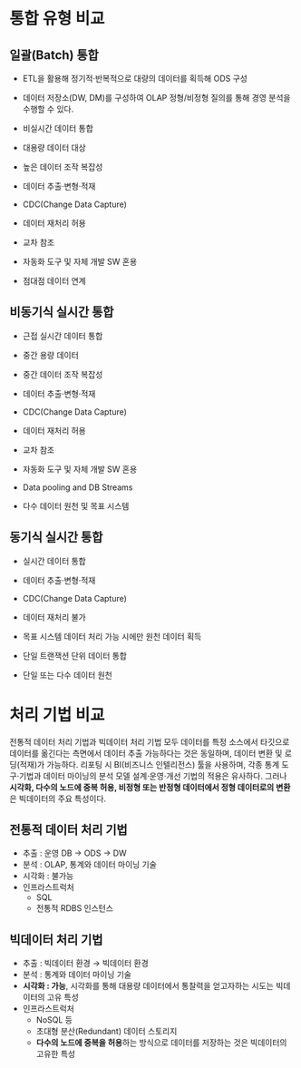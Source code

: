 # 통합 유형 비교

## 일괄(Batch) 통합

- ETL을 활용해 정기적·반복적으로 대량의 데이터를 획득해 ODS 구성
- 데이터 저장소(DW, DM)를 구성하여 OLAP 정형/비정형 질의를 통해 경영 분석을 수행할 수 있다.

- 비실시간 데이터 통합
- 대용량 데이터 대상
- 높은 데이터 조작 복잡성
- 데이터 추출·변형·적재
- CDC(Change Data Capture)
- 데이터 재처리 허용
- 교차 참조
- 자동화 도구 및 자체 개발 SW 혼용

- 점대점 데이터 연계

## 비동기식 실시간 통합

- 근접 실시간 데이터 통합
- 중간 용량 데이터
- 중간 데이터 조작 복잡성
- 데이터 추출·변형·적재
- CDC(Change Data Capture)
- 데이터 재처리 허용
- 교차 참조
- 자동화 도구 및 자체 개발 SW 혼용

- Data pooling and DB Streams
- 다수 데이터 원천 및 목표 시스템

## 동기식 실시간 통합

- 실시간 데이터 통합
- 데이터 추출·변형·적재
- CDC(Change Data Capture)
- 데이터 재처리 불가

- 목표 시스템 데이터 처리 가능 시에만 원천 데이터 획득
- 단일 트랜잭션 단위 데이터 통합
- 단일 또는 다수 데이터 원천

# 처리 기법 비교

전통적 데이터 처리 기법과 빅데이터 처리 기법 모두 데이터를 특정 소스에서 타깃으로 데이터를 옮긴다는 측면에서 데이터 추출 가능하다는 것은 동일하며, 데이터 변환 및 로딩(적재)가 가능하다.
리포팅 시 BI(비즈니스 인텔리전스) 툴을 사용하며, 각종 통계 도구·기법과 데이터 마이닝의 분석 모델 설계·운영·개선 기법의 적용은 유사하다.
그러나 **시각화, 다수의 노드에 중복 허용, 비정형 또는 반정형 데이터에서 정형 데이터로의 변환**은 빅데이터의 주요 특성이다.

## 전통적 데이터 처리 기법

- 추출 : 운영 DB → ODS → DW
- 분석 : OLAP, 통계와 데이터 마이닝 기술
- 시각화 : 불가능
- 인프라스트럭처
    - SQL
    - 전통적 RDBS 인스턴스

## 빅데이터 처리 기법

- 추출 : 빅데이터 환경 → 빅데이터 환경
- 분석 : 통계와 데이터 마이닝 기술
- **시각화 : 가능**, 시각화를 통해 대용량 데이터에서 통찰력을 얻고자하는 시도는 빅데이터의 고유 특성
- 인프라스트럭처
    - NoSQL 등
    - 초대형 분산(Redundant) 데이터 스토리지
    - **다수의 노드에 중복을 허용**하는 방식으로 데이터를 저장하는 것은 빅데이터의 고유한 특성